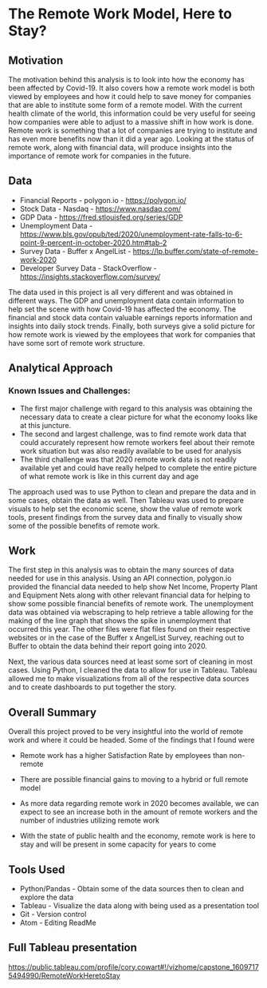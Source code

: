 # The Remote Work Model, Here to Stay?

## Motivation
The motivation behind this analysis is to look into how the economy has been affected by Covid-19. It also covers how a remote work model is both viewed by employees and how it could help to save money for companies that are able to institute some form of a remote model. With the current health climate of the world, this information could be very useful for seeing how companies were able to adjust to a massive shift in how work is done. Remote work is something that a lot of companies are trying to institute and has even more benefits now than it did a year ago. Looking at the status of remote work, along with financial data, will produce insights into the importance of remote work for companies in the future.
## Data
* Financial Reports - polygon.io - https://polygon.io/
* Stock Data - Nasdaq - https://www.nasdaq.com/
* GDP Data - https://fred.stlouisfed.org/series/GDP
* Unemployment Data - https://www.bls.gov/opub/ted/2020/unemployment-rate-falls-to-6-point-9-percent-in-october-2020.htm#tab-2
* Survey Data - Buffer x AngelList - https://lp.buffer.com/state-of-remote-work-2020
* Developer Survey Data - StackOverflow - https://insights.stackoverflow.com/survey/

The data used in this project is all very different and was obtained in different ways. The GDP and unemployment data contain information to help set the scene with how Covid-19 has affected the economy. The financial and stock data contain valuable earnings reports information and insights into daily stock trends. Finally, both surveys give a solid picture for how remote work is viewed by the employees that work for companies that have some sort of remote work structure.
## Analytical Approach
### Known Issues and Challenges:
* The first major challenge with regard to this analysis was obtaining the necessary data to create a clear picture for what the economy looks like at this juncture.  
* The second and largest challenge, was to find remote work data that could accurately represent how remote workers feel about their remote work situation but was also readily available to be used for analysis
* The third challenge was that 2020 remote work data is not readily available yet and could have really helped to complete the entire picture of what remote work is like in this current day and age

The approach used was to use Python to clean and prepare the data and in some cases, obtain the data as well. Then Tableau was used to prepare visuals to help set the economic scene, show the value of remote work tools, present findings from the survey data and finally to visually show some of the possible benefits of remote work.

## Work
The first step in this analysis was to obtain the many sources of data needed for use in this analysis. Using an API connection, polygon.io provided the financial data needed to help show Net Income, Property Plant and Equipment Nets along with other relevant financial data for helping to show some possible financial benefits of remote work. The unemployment data was obtained via webscraping to help retrieve a table allowing for the making of the line graph that shows the spike in unemployment that occurred this year. The other files were flat files found on their respective websites or in the case of the Buffer x AngelList Survey, reaching out to Buffer to obtain the data behind their report going into 2020.

Next, the various data sources need at least some sort of cleaning in most cases. Using Python, I cleaned the data to allow for use in Tableau. Tableau allowed me to make visualizations from all of the respective data sources and to create dashboards to put together the story.
## Overall Summary
Overall this project proved to be very insightful into the world of remote work and where it could be headed. Some of the findings that I found were
* Remote work has a higher Satisfaction Rate by employees than non-remote

* There are possible financial gains to moving to a hybrid or full remote model

* As more data regarding remote work in 2020 becomes available, we can expect to see an increase both in the amount of remote workers and the number of industries utilizing remote work

* With the state of public health and the economy, remote work is here to stay and will be present in some capacity for years to come

## Tools Used
* Python/Pandas - Obtain some of the data sources then to clean and explore the data
* Tableau - Visualize the data along with being used as a presentation tool
* Git - Version control
* Atom - Editing ReadMe

## Full Tableau presentation
https://public.tableau.com/profile/cory.cowart#!/vizhome/capstone_16097175494990/RemoteWorkHeretoStay
